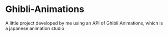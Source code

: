 # Ghibli-Animations

A little project developed by me using an API of Ghibli Animations, which is a japanese animation studio
